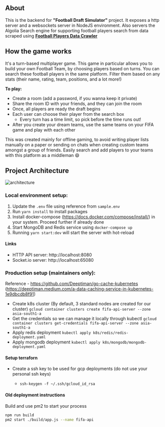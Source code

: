 ## About

This is the backend for **"Football Draft Simulator"** project. It exposes a http server and a websockets server in NodeJS environment. Also servers the Algolia Search engine for supporting football players search from data scraped using **[Football Players Data Crawler](https://github.com/sauravhiremath/fifa-stats-crawler)**

## How the game works

It's a turn-based multiplayer game. This game in particular allows you to build your own Football Team, by choosing players based on turns. You can search these football players in the same platform. Filter them based on any stats (their name, rating, team, positions, and a lot more!)

**To play:**

-   Create a room (add a password, if you wanna keep it private)
-   Share the room ID with your friends, and they can join the room
-   Once, all players are ready the draft begins
-   Each user can choose their player from the search box
    -   Every turn has a time limit, so pick before the time runs out!
-   After you create your dream teams, use the same teams on your FIFA game and play with each other

This was created mainly for offline gaming, to avoid writing player lists manually on a paper or sending on chats when creating custom teams amongst a group of friends. Easily search and add players to your teams with this platform as a middleman :smile:

## Project Architecture

![architecture](https://miro.medium.com/max/1400/1*QEqiWlUQaaJ1DsjEUhN4dA.png)

### Local environment setup:

1. Update the `.env` file using reference from `sample.env`
2. Run `yarn install` to install packages
3. Install docker-compose (https://docs.docker.com/compose/install/) in your system. Proceed further if already done
4. Start MongoDB and Redis service using `docker-compose up`
5. Running `yarn start:dev` will start the server with hot-reload

#### Links

-   HTTP API server: http://localhost:8080
-   Socket.io server: http://localhost:65080

### Production setup (maintainers only):

Reference - https://github.com/Deeptiman/go-cache-kubernetes (https://deeptiman.medium.com/a-data-caching-service-in-kubernetes-1e9dbcdb8f91)

-   Create k8s cluster (By default, 3 standard nodes are created for our cluster)
    `gcloud container clusters create fifa-api-server --zone asia-south1-a`
-   Get the credentials so we can manage it locally through kubectl
    `gcloud container clusters get-credentials fifa-api-server --zone asia-south1-a`
-   Apply redis deployment
    `kubectl apply k8s/redis/redis-deployment.yaml`
-   Apply mongodb deployment
    `kubectl apply k8s/mongodb/mongodb-deployment.yaml`

#### Setup terraforn

-   Create a ssh key to be used for gcp deployments (do not use your personal ssh keys)
    -   ```
        ssh-keygen -f ~/.ssh/gcloud_id_rsa
        ```

#### Old deployment instructions

Build and use pm2 to start your process

```bash
npm run build
pm2 start ./build/app.js --name fifa-api
```

